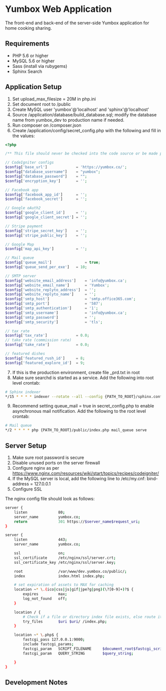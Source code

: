 # Yumbox Web Application #

The front-end and back-end of the server-side Yumbox application for home cooking sharing.

## Requirements ##

- PHP 5.6 or higher
- MySQL 5.6 or higher
- Sass (install via rubygems)
- Sphinx Search

## Application Setup ##

1. Set upload_max_filesize = 20M in php.ini
2. Set document root to /public
3. Create MySQL user 'yumbox'@'localhost' and 'sphinx'@'localhost'
4. Source /application/database/build_database.sql; modify the database name from yumbox_dev to production name if needed.
5. Run composer on /composer.json
6. Create /application/config/secret_config.php with the following and fill in the values:

```php
<?php

/** This file should never be checked into the code source or be made public **/

// CodeIgniter configs
$config['base_url'] 			= 'https://yumbox.co/';
$config["database_username"] 	= "yumbox";
$config["database_password"] 	= "";
$config['encryption_key'] 		= '';

// Facebook app
$config['facebook_app_id']		= '';
$config['facebook_secret']		= '';

// Google oAuth2
$config['google_client_id']		= '';
$config['google_client_secret']	= '';

// Stripe payment
$config['stripe_secret_key']	= '';
$config['stripe_public_key']	= '';

// Google Map
$config['map_api_key']          = '';

// Mail queue
$config['queue_mail']				= true;
$config['queue_send_per_exe']	= 10;

// SMTP server
$config['website_email_address']    = 'info@yumbox.ca';
$config['website_email_name']       = 'Yumbox';
$config['website_replyto_address']  = '';
$config['website_replyto_name']     = '';
$config['smtp_host']                = 'smtp.office365.com';
$config['smtp_port']                = '587';
$config['smtp_authentication']      = '1';
$config['smtp_username']            = 'info@yumbox.ca';
$config['smtp_password']            = '';
$config['smtp_security']            = 'tls';

// tax rate
$config['tax_rate']				= 0.0;
// take rate (commission rate)
$config['take_rate']			= 0.0;

// featured dishes
$config['featured_rush_id']		= 8;
$config['featured_explore_id']	= 9;
```

7. If this is the production environment, create file _prd.txt in root
8. Make sure searchd is started as a service. Add the following into root level crontab:

```bash
# Sphinx indexer
*/15 * * * * indexer --rotate --all --config {PATH_TO_ROOT}/sphinx.conf
```

9. Recommend setting queue_mail = true in secret_config.php to enable asynchronous mail notification.
Add the following to the root level crontab:

```bash
# Mail queue
*/2 * * * * php {PATH_TO_ROOT}/public/index.php mail_queue serve
```

## Server Setup ##

1. Make sure root password is secure
2. Disable unused ports on the server firewall
3. Configure nginx as per https://www.nginx.com/resources/wiki/start/topics/recipes/codeigniter/
4. If the MySQL server is local, add the following line to /etc/my.cnf:
  bind-address = 127.0.0.1
5. Configure SSL

The nginx config file should look as follows:

```bash
server {
	listen				80;
	server_name			yumbox.co;
	return				301 https://$server_name$request_uri;
}

server {
    listen				443;
    server_name			yumbox.co;

    ssl					on;
    ssl_certificate 	/etc/nginx/ssl/server.crt;
    ssl_certificate_key	/etc/nginx/ssl/server.key;

    root 				/var/www/dev.yumbox.co/public/;
    index 				index.html index.php;

    # set expiration of assets to MAX for caching
    location ~* \.(ico|css|js|gif|jpe?g|png)(\?[0-9]+)?$ {
        expires 		max;
        log_not_found 	off;
    }

    location / {
        # Check if a file or directory index file exists, else route it to index.php.
        try_files 		$uri $uri/ /index.php;
    }

    location ~* \.php$ {
        fastcgi_pass 127.0.0.1:9000;
        include fastcgi_params;
        fastcgi_param	SCRIPT_FILENAME		$document_root$fastcgi_script_name;
        fastcgi_param	QUERY_STRING		$query_string;

    }
}
```

## Development Notes ##

